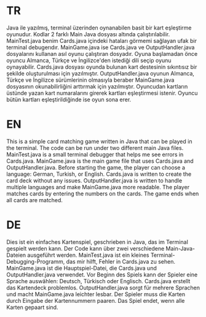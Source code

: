 # TR
Java ile yazılmış, terminal üzerinden oynanabilen basit bir kart eşleştirme oyunudur. Kodlar 2 farklı Main Java dosyası altında çalıştırılabilir. MainTest.java benim Cards.java içindeki hataları görmemi sağlayan ufak bir terminal debugerıdır. MainGame.java ise Cards.java ve OutputHandler.java dosyalarını kullanan asıl oyunu çalıştıran dosyadır. Oyuna başlamadan önce oyuncu Almanca, Türkçe ve İngilizce'den istediği dili seçip oyunu oynayabilir. Cards.java dosyası oyunda bulunan kart destesinin sıkıntısız bir şekilde oluşturulması için yazılmıştır. OutputHandler.java oyunun Almanca, Türkçe ve İngilizce sürümlerinin olmasıyla beraber MainGame.java dosyasının okunabilirliğini arttırmak için yazılmıştır. Oyuncudan kartların üstünde yazan kart numaralarını girerek kartları eşleştirmesi istenir. Oyuncu bütün kartları eşleştirildiğinde ise oyun sona erer. 
# EN
This is a simple card matching game written in Java that can be played in the terminal. The code can be run under two different main Java files. MainTest.java is a small terminal debugger that helps me see errors in Cards.java. MainGame.java is the main game file that uses Cards.java and OutputHandler.java. Before starting the game, the player can choose a language: German, Turkish, or English. Cards.java is written to create the card deck without any issues. OutputHandler.java is written to handle multiple languages and make MainGame.java more readable. The player matches cards by entering the numbers on the cards. The game ends when all cards are matched. 
# DE
Dies ist ein einfaches Kartenspiel, geschrieben in Java, das im Terminal gespielt werden kann. Der Code kann über zwei verschiedene Main-Java-Dateien ausgeführt werden. MainTest.java ist ein kleines Terminal-Debugging-Programm, das mir hilft, Fehler in Cards.java zu sehen. MainGame.java ist die Hauptspiel-Datei, die Cards.java und OutputHandler.java verwendet. Vor Beginn des Spiels kann der Spieler eine Sprache auswählen: Deutsch, Türkisch oder Englisch. Cards.java erstellt das Kartendeck problemlos. OutputHandler.java sorgt für mehrere Sprachen und macht MainGame.java leichter lesbar. Der Spieler muss die Karten durch Eingabe der Kartennummern paaren. Das Spiel endet, wenn alle Karten gepaart sind.
